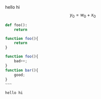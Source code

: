 hello hi
$$
y_{0}=w_{0}+x_{0}
$$

~~~~python
def foo():
    return

~~~~    

~~~~js
function foo(){
    return
}

function foo(){
    bad++;
}
function bar(){
    good;
}
~~~

hello hi
